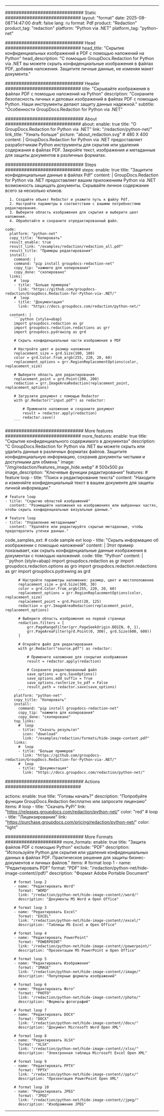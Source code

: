 
---
############################# Static ############################
layout: "format"
date:  2025-08-08T14:47:00
draft: false
lang: ru
format: Pdf
product: "Redaction"
product_tag: "redaction"
platform: "Python via .NET"
platform_tag: "python-net"

############################# Head ############################
head_title: "Скрытие конфиденциальных изображений в PDF с помощью наложений на Python"
head_description: "С помощью GroupDocs.Redaction for Python via .NET вы можете скрыть конфиденциальные изображения в файлах PDF, добавив наложения. Защитите личные данные, не изменяя макет документа."

############################# Header ############################
title: "Скрывайте изображения в файлах PDF с помощью наложений на Python" 
description: "Сохраните безопасность личных и деловых изображений в файлах PDF с помощью Python. Наши инструменты делают защиту данных надежной."
subtitle: "Особенности GroupDocs.Redaction for Python via .NET" 

############################# About ############################
about:
    enable: true
    title: "О GroupDocs.Redaction for Python via .NET"
    link: "/redaction/python-net/"
    link_title: "Узнать больше"
    picture: "about_redaction.svg" # 480 X 400
    content: |
       GroupDocs.Redaction for Python via .NET предоставляет разработчикам Python инструменты для скрытия или удаления содержания в файлах PDF. Закройте текст, изображения и метаданные для защиты документов в различных форматах.

############################# Steps ############################
steps:
    enable: true
    title: "Защитите конфиденциальные данные в файлах Pdf"
    content: |
      GroupDocs.Redaction for Python via .NET предоставляет вашим приложениям Python via .NET возможность защищать документы. Скрывайте личное содержание всего за несколько кликов.
      
      1. Создайте объект Redactor и укажите путь к файлу Pdf.
      2. Настройте параметры в соответствии с вашими потребностями редактирования.
      3. Выберите область изображения для скрытия и выберите цвет наложения.
      4. Обработайте и сохраните отредактированный файл.
   
    code:
      platform: "python-net"
      copy_title: "Копировать"
      result_enable: true
      result_link: "/examples/redaction/redaction_all.pdf"
      result_title: "Примеры редактирования"
      install:
        command: |
        command: "pip install groupdocs-redaction-net"
        copy_tip: "нажмите для копирования"
        copy_done: "скопировано"
      links:
        #  loop
        - title: "Больше примеров"
          link: "https://github.com/groupdocs-redaction/GroupDocs.Redaction-for-Python-via-.NET/"
        #  loop
        - title: "Документация"
          link: "https://docs.groupdocs.com/redaction/python-net/"
          
      content: |
        ```python {style=abap}
        import groupdocs.redaction as gr
        import groupdocs.redaction.redactions as grr
        import groupdocs.pydrawing as grd

        # Скрыть конфиденциальные части изображения в PDF

        # Настройте цвет и размер наложения
        replacement_size = grd.Size(100, 100)
        color = grd.Color.from_argb(255, 220, 20, 60)
        replacement_options = grr.RegionReplacementOptions(color, replacement_size)

        # Выберите область для редактирования
        replacement_point = grd.Point(200, 200)
        redaction = grr.ImageAreaRedaction(replacement_point, replacement_options)
                
        # Загрузите документ с помощью Redactor
        with gr.Redactor("input.pdf") as redactor:

            # Примените наложение и сохраните документ
            result = redactor.apply(redaction)
            redactor.save()
        ```            


############################# More features ############################
more_features:
  enable: true
  title: "Скрытие конфиденциального содержимого в документах"
  description: "С GroupDocs.Redaction for Python via .NET вы можете скрыть или удалить данные в различных форматах файлов. Защитите конфиденциальную информацию, сохранив документы чистыми и доступными для обмена."
  image: "/img/redaction/features_image_hide.webp" # 500x500 px
  image_description: "Ключевые функции редактирования"
  features:
    # feature loop
    - title: "Поиск и редактирование текста"
      content: "Находите и изменяйте конфиденциальный текст в вашем документе для защиты личной информации."

    # feature loop
    - title: "Скрытие областей изображений"
      content: "Размещайте наложения на изображениях или выбранных частях, чтобы скрыть конфиденциальные визуальные данные."

    # feature loop
    - title: "Управление метаданными"
      content: "Удаляйте или редактируйте скрытые метаданные, чтобы предотвратить утечки данных."
      
  code_samples_ext:
    # code sample ext loop
    - title: "Скрыть информацию об изображении с помощью наложений"
      content: |
        Этот пример показывает, как скрыть конфиденциальные данные изображения в документах с помощью наложений.
      code:
        title: "Python"
        content: |
          ```python {style=abap}
          import groupdocs.redaction as gr
          import groupdocs.redaction.options as gro
          import groupdocs.redaction.redactions as grr
          import groupdocs.pydrawing as grd

          # Настройте параметры наложения: размер, цвет и местоположение
          replacement_size = grd.Size(300, 30)
          color = grd.Color.from_argb(255, 220, 20, 60)
          replacement_options = grr.RegionReplacementOptions(color, replacement_size)
          replacement_point = grd.Point(20, 125)
          redaction = grr.ImageAreaRedaction(replacement_point, replacement_options)

          # Выберите область изображения на первой странице
          redaction.filters = [
              grr.PageRangeFilter(grr.PageSeekOrigin.BEGIN, 0, 1),
              grr.PageAreaFilter(grd.Point(0, 300), grd.Size(600, 600))
          ]

          # Откройте файл для редактирования
          with gr.Redactor("source.pdf") as redactor:

              # Примените наложение для сокрытия изображения
              result = redactor.apply(redaction)

              # Сохраните редактированный файл
              save_options = gro.SaveOptions()
              save_options.add_suffix = True
              save_options.rasterize_to_pdf = False
              result_path = redactor.save(save_options)
          ```
        platform: "python-net"
        copy_title: "Копировать"
        install:
          command: "pip install groupdocs-redaction-net"
          copy_tip: "нажмите для копирования"
          copy_done: "скопировано"
        top_links:
          #  loop
          - title: "Скачать результат"
            icon: "download"
            link: "/examples/redaction/formats/hide-image-content.pdf"
        links:
          #  loop
          - title: "Больше примеров"
            link: "https://github.com/groupdocs-redaction/GroupDocs.Redaction-for-Python-via-.NET/"
          #  loop
          - title: "Документация"
            link: "https://docs.groupdocs.com/redaction/python-net/"


############################# Actions ############################

actions:
  enable: true
  title: "Готовы начать?"
  description: "Попробуйте функции GroupDocs.Redaction бесплатно или запросите лицензию"
  items:
    #  loop
    - title: "Скачать PyPi"
      link: "https://releases.groupdocs.com/redaction/python-net/"
      color: "red"
        #  loop
    - title: "Лицензирование"
      link: "https://purchase.groupdocs.com/pricing/redaction/python-net/"
      color: "light"


############################# More Formats #####################
more_formats:
    enable: true
    title: "Защита файлов PDF с помощью Python"
    exclude: "PDF"
    description: "Используйте Python для скрытия или удаления конфиденциальных данных в файлах PDF. Практическое решение для защиты бизнес-документов и личных файлов."
    items: 
        # format loop 1
        - name: "Редактировать PDF"
          format: "PDF"
          link: "/redaction/python-net/hide-image-content//pdf/"
          description: "Формат Adobe Portable Document"

        # format loop 2
        - name: "Редактировать Word"
          format: "WORD"
          link: "/redaction/python-net/hide-image-content//word/"
          description: "Документы MS Word и Open Office"
          
        # format loop 3
        - name: "Редактировать Excel"
          format: "EXCEL"
          link: "/redaction/python-net/hide-image-content//excel/"
          description: "Таблицы MS Excel и Open Office"

        # format loop 4
        - name: "Редактировать PowerPoint"
          format: "POWERPOINT"
          link: "/redaction/python-net/hide-image-content//powerpoint/"
          description: "Презентации MS PowerPoint и Open Office"

        # format loop 5
        - name: "Редактировать Изображения"
          format: "IMAGE"
          link: "/redaction/python-net/hide-image-content//image/"
          description: "Популярные форматы изображений"

        # format loop 6
        - name: "Редактировать Фото"
          format: "PHOTO"
          link: "/redaction/python-net/hide-image-content//photo/"
          description: "Форматы фотографий"

        # format loop 7
        - name: "Редактировать DOCX"
          format: "DOCX"
          link: "/redaction/python-net/hide-image-content//docx/"
          description: "Документ Microsoft Word Open XML"
          
        # format loop 8
        - name: "Редактировать XLSX"
          format: "XLSX"
          link: "/redaction/python-net/hide-image-content//xlsx/"
          description: "Электронная таблица Microsoft Excel Open XML"
          
        # format loop 9
        - name: "Редактировать PPTX"
          format: "PPTX"
          link: "/redaction/python-net/hide-image-content//pptx/"
          description: "Презентация PowerPoint Open XML"

        # format loop 10
        - name: "Редактировать JPEG"
          format: "JPEG"
          link: "/redaction/python-net/hide-image-content//jpeg/"
          description: "Изображение JPEG"


---